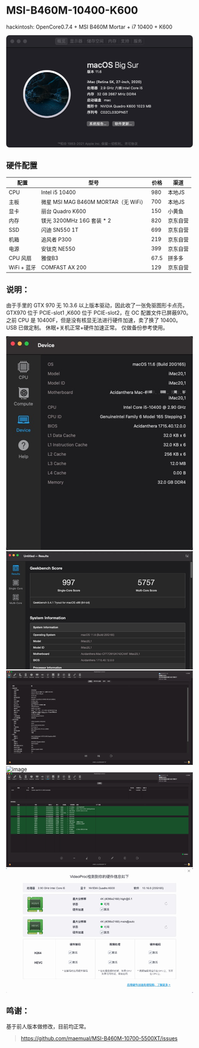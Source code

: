 # MSI-B460M-10400-K600
hackintosh: OpenCore0.7.4 + MSI B460M Mortar + i7 10400 + K600

![image](https://raw.githubusercontent.com/CHN-STUDENT/MSI-B460M-10400-K600/main/printscreen/info1.png)

## 硬件配置

| 配置 | 型号 | 价格 | 渠道 |
| ---- | ---- | --- | --- | 
| CPU | Intel i5 10400 | 980 | 本地JS |
| 主板 | 微星 MSI MAG B460M MORTAR（无 WiFi）| 700 | 本地JS |
| 显卡 | 丽台 Quadro K600 | 150 | 小黄鱼 |
| 内存 | 镁光 3200MHz 16G 套装 * 2 | 820 | 京东自营 |
| SSD | 闪迪 SN550 1T | 699 | 京东自营 |
| 机箱 | 追风者 P300 | 219 | 京东自营 |
| 电源 | 安钛克 NE550| 399 | 京东自营 |
| CPU 风扇 | 雅俊B3 | 67.5 | 拼多多 |
| WiFi + 蓝牙 |COMFAST AX 200 | 129 | 京东自营 |

## 说明：

由于手里的 GTX 970 无 10.3.6 以上版本驱动，因此收了一张免驱图形卡点亮，GTX970 位于 PCIE-slot1 ,K600 位于 PCIE-slot2，在 OC 配置文件已屏蔽970。
之前 CPU 是 10400F，但是没有核显无法进行硬件加速，卖了换了 10400。
USB 已做定制。
休眠+关机正常+硬件加速正常。
仅做备份参考使用。

![image](https://raw.githubusercontent.com/CHN-STUDENT/MSI-B460M-10400-K600/main/printscreen/info2.jpg)
![image](https://raw.githubusercontent.com/CHN-STUDENT/MSI-B460M-10400-K600/main/printscreen/info3.jpg)
![image](https://raw.githubusercontent.com/CHN-STUDENT/MSI-B460M-10400-K600/main/printscreen/info4.png)
![image](https://raw.githubusercontent.com/CHN-STUDENT/MSI-B460M-10400-K600/main/printscreen/info5.jpg)
![image](https://raw.githubusercontent.com/CHN-STUDENT/MSI-B460M-10400-K600/main/printscreen/info6.png)
![image](https://raw.githubusercontent.com/CHN-STUDENT/MSI-B460M-10400-K600/main/printscreen/info7.jpg)

## 鸣谢：
基于前人版本做修改，目前均正常。
> https://github.com/maemual/MSI-B460M-10700-5500XT/issues
